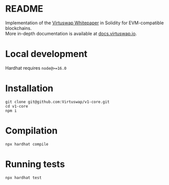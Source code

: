 # README #

Implementation of the [Virtuswap Whitepaper]( https://virtuswap.io/wp-content/uploads/2021/11/WP-Virtuswap-Oct-18-2021.pdf) in Solidity for EVM-compatible blockchains.  
More in-depth documentation is available at [docs.virtuswap.io](https://docs.virtuswap.io).  


#  Local development #
Hardhat requires `node@>=16.0`


#  Installation #

```
git clone git@github.com:Virtuswap/v1-core.git
cd v1-core
npm i
```


# Compilation #
```
npx hardhat compile
```

# Running tests #
```
npx hardhat test
```
